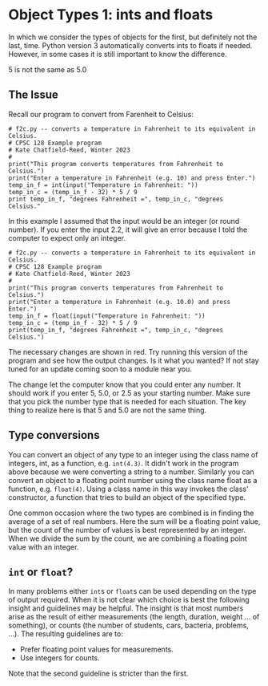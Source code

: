 # Object Types 1: ints and floats

In which we consider the types of objects for the first, but definitely not the last, time. Python version 3 automatically converts ints to floats if needed. However, in some cases it is still important to know the difference.

5 is not the same as 5.0

## The Issue

Recall our program to convert from Farenheit to Celsius:

    # f2c.py -- converts a temperature in Fahrenheit to its equivalent in Celsius.
    # CPSC 128 Example program
    # Kate Chatfield-Reed, Winter 2023
    #
    print("This program converts temperatures from Fahrenheit to Celsius.")
    print("Enter a temperature in Fahrenheit (e.g. 10) and press Enter.")
    temp_in_f = int(input("Temperature in Fahrenheit: "))
    temp_in_c = (temp_in_f - 32) * 5 / 9
    print temp_in_f, "degrees Fahrenheit =", temp_in_c, "degrees
    Celsius."

In this example I assumed that the input would be an integer (or round number). If you enter the input 2.2, it will give an error because I told the computer to expect only an integer.

    # f2c.py -- converts a temperature in Fahrenheit to its equivalent in Celsius.
    # CPSC 128 Example program
    # Kate Chatfield-Reed, Winter 2023
    #
    print("This program converts temperatures from Fahrenheit to Celsius.")
    print("Enter a temperature in Fahrenheit (e.g. 10.0) and press Enter.")
    temp_in_f = float(input("Temperature in Fahrenheit: "))
    temp_in_c = (temp_in_f - 32) * 5 / 9
    print(temp_in_f, "degrees Fahrenheit =", temp_in_c, "degrees Celsius.")

The necessary changes are shown in red. Try running this version of the program and see how the output changes. Is it what you wanted? If not stay tuned for an update coming soon to a module near you.

The change let the computer know that you could enter any number. It should work if you enter 5, 5.0, or 2.5 as your starting number. Make sure that you pick the number type that is needed for each situation. The key thing to realize here is that 5 and 5.0 are not the same thing.

## Type conversions

You can convert an object of any type to an integer using the class name of integers, int, as a function, e.g. `int(4.3)`. It didn't work in the program above because we were converting a string to a number. Similarly you can convert an object to a floating point number using the class name float as a function, e.g. `float(4)`. Using a class name in this way invokes the class' constructor, a function that tries to build an object of the specified type.

One common occasion where the two types are combined is in finding the average of a set of real numbers. Here the sum will be a floating point value, but the count of the number of values is best represented by an integer. When we divide the sum by the count, we are combining a floating point value with an integer.

## `int` or `float`?

In many problems either `int`s or `float`s can be used depending on the
type of output required. When it is not clear which choice is best the
following insight and guidelines may be helpful. The insight is that
most numbers arise as the result of either measurements (the length,
duration, weight \... of something), or counts (the number of students,
cars, bacteria, problems, \...). The resulting guidelines are to:

-   Prefer floating point values for measurements.
-   Use integers for counts.

Note that the second guideline is stricter than the first.
